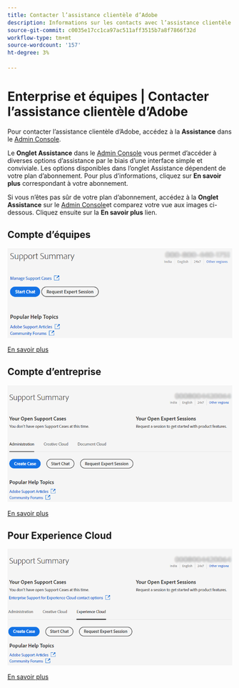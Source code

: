 ```yaml
---
title: Contacter l’assistance clientèle d’Adobe
description: Informations sur les contacts avec l’assistance clientèle d’Adobe pour les équipes, les entreprises et les clients Experience Cloud.
source-git-commit: c0035e17cc1ca97ac511aff3515b7a8f7866f32d
workflow-type: tm+mt
source-wordcount: '157'
ht-degree: 3%

---
```



# Enterprise et équipes | Contacter l’assistance clientèle d’Adobe

Pour contacter l’assistance clientèle d’Adobe, accédez à la **Assistance** dans le [Admin Console](https://adminconsole.adobe.com/).

Le **Onglet Assistance** dans le [Admin Console](https://adminconsole.adobe.com/) vous permet d’accéder à diverses options d’assistance par le biais d’une interface simple et conviviale. Les options disponibles dans l’onglet Assistance dépendent de votre plan d’abonnement. Pour plus d’informations, cliquez sur **En savoir plus** correspondant à votre abonnement.

Si vous n’êtes pas sûr de votre plan d’abonnement, accédez à la **Onglet Assistance** sur le [Admin Console](https://adminconsole.adobe.com/)et comparez votre vue aux images ci-dessous. Cliquez ensuite sur la **En savoir plus** lien.

## Compte d’équipes

![image de l&#39;équipe](assets/team.png)

[En savoir plus](https://helpx.adobe.com/enterprise/using/support-for-teams.html)

## Compte d’entreprise

![image de l&#39;équipe](assets/enterprise.png)

[En savoir plus](https://helpx.adobe.com/enterprise/using/support-for-enterprise.html)

## Pour Experience Cloud

![image de l&#39;équipe](assets/ec.png)

[En savoir plus](https://www.adobe.com/go/ac_ec_not_supported_en)
